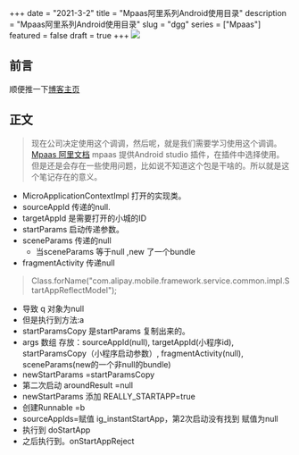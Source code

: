+++
date = "2021-3-2"
title = "Mpaas阿里系列Android使用目录"
description = "Mpaas阿里系列Android使用目录"
slug = "dgg"
series = ["Mpaas"]
featured = false
draft = true 
+++
![](https://gitee.com/lalalaxiaowifi/pictures/raw/master/image/%E6%97%A5%E5%B8%B8%E6%90%AC%E7%A0%96%E5%A4%B4.png)
## 前言
顺便推一下[博客主页](http://lalalaxiaowifi.gitee.io/pictures/)
## 正文
> 现在公司决定使用这个调调，然后呢，就是我们需要学习使用这个调调。
> [Mpaas 阿里文档](https://help.aliyun.com/document_detail/49549.html?spm=a2c4g.11186623.6.541.62cf6d2atEV31n)
> mpaas 提供Android studio 插件，在插件中选择使用。但是还是会存在一些使用问题，比如说不知道这个包是干啥的。所以就是这个笔记存在的意义。

* MicroApplicationContextImpl 打开的实现类。
* sourceAppId 传递的null.
* targetAppId 是需要打开的小城的ID
* startParams 启动传递参数。
* sceneParams 传递的null 
  * 当sceneParams 等于null ,new 了一个bundle 
* fragmentActivity 传递null

> Class.forName("com.alipay.mobile.framework.service.common.impl.StartAppReflectModel");
*  导致 q 对象为null
* 但是执行到方法:a 
* startParamsCopy 是startParams 复制出来的。
* args 数组 存放：sourceAppId(null), targetAppId(小程序id), startParamsCopy（小程序启动参数）, fragmentActivity(null), sceneParams(new的一个非null的bundle)
* newStartParams =startParamsCopy 
* 第二次启动 aroundResult =null 
* newStartParams 添加 REALLY_STARTAPP=true
* 创建Runnable =b 
* sourceAppIds=赋值 ig_instantStartApp，第2次启动没有找到 赋值为null  
* 执行到 doStartApp
* 之后执行到。onStartAppReject